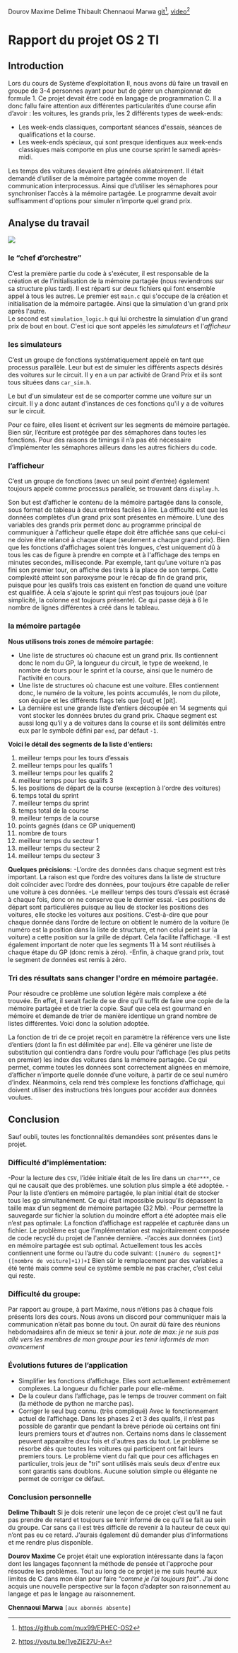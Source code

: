 Dourov Maxime
Delime Thibault
Chennaoui Marwa
[git](https://github.com/mux99/EPHEC-OS2)[^1], [video](https://youtu.be/1yeZjE27U-A)[^2]
# Rapport du projet OS 2 TI
## Introduction
Lors du cours de Système d’exploitation II, nous avons dû faire un travail en groupe de 3-4 personnes ayant pour but de gérer un championnat de formule 1.
Ce projet devait être codé en langage de programmation C.
Il a donc fallu faire attention aux différentes particularités d’une course afin d’avoir : les voitures, les grands prix, les 2 différents types de week-ends:
- Les week-ends classiques, comportant séances d'essais, séances de qualifications et la course.
- Les week-ends spéciaux, qui sont presque identiques aux week-ends classiques mais comporte en plus une course sprint le samedi après-midi.

Les temps des voitures devaient être générés aléatoirement.
Il était demandé d’utiliser de la mémoire partagée comme moyen de communication interprocessus.
Ainsi que d’utiliser les sémaphores pour synchroniser l’accès à la mémoire partagée.
Le programme devait avoir suffisamment d'options pour simuler n'importe quel grand prix.

## Analyse du travail
![](https://cdn.discordapp.com/attachments/1031999772694954084/1062356555850338325/image.png)

### le “chef d’orchestre”
C’est la première partie du code à s'exécuter, il est responsable de la création et de l’initialisation de la mémoire partagée (nous reviendrons sur sa structure plus tard).
Il est réparti sur deux fichiers qui font ensemble appel à tous les autres.
Le premier est ```main.c``` qui s'occupe de la création et initialisation de la mémoire partagée. Ainsi que la simulation d'un grand prix après l'autre.  
Le second est ```simulation_logic.h``` qui lui orchestre la simulation d'un grand prix de bout en bout. C'est ici que sont appelés les *simulateurs* et l'*afficheur*  

### les simulateurs
C’est un groupe de fonctions systématiquement appelé en tant que processus parallèle. Leur but est de simuler les différents aspects désirés des voitures sur le circuit. Il y en a un par activité de Grand Prix et ils sont tous situées dans ```car_sim.h```.

Le but d'un simulateur est de se comporter comme une voiture sur un circuit. Il y a donc autant d'instances de ces fonctions qu'il y a de voitures sur le circuit.

Pour ce faire, elles lisent et écrivent sur les segments de mémoire partagée. Bien sûr, l’écriture est protégée par des sémaphores dans toutes les fonctions. Pour des raisons de timings il n’a pas été nécessaire d’implémenter les sémaphores ailleurs dans les autres fichiers du code.

### l’afficheur
C’est un groupe de fonctions (avec un seul point d’entrée) également toujours appelé comme processus parallèle, se trouvant dans ```display.h```. 

Son but est d’afficher le contenu de la mémoire partagée dans la console, sous format de tableau à deux entrées faciles à lire.
La difficulté est que les données complètes d’un grand prix sont présentes en mémoire. L’une des variables des grands prix permet donc au programme principal de communiquer à l'afficheur quelle étape doit être affichée sans que celui-ci ne doive être relancé à chaque étape (seulement a chaque grand prix).
Bien que les fonctions d’affichages soient très longues, c’est uniquement dû à tous les cas de figure à prendre en compte et à l'affichage des temps en minutes secondes, milliseconde. Par exemple, tant qu’une voiture n’a pas fini son premier tour, on affiche des tirets à la place de son temps.
Cette complexité atteint son paroxysme pour le récap de fin de grand prix, puisque pour les qualifs trois cas existent en fonction de quand une voiture est qualifiée. À cela s'ajoute le sprint qui n’est pas toujours joué (par simplicité, la colonne est toujours présente). Ce qui passe déjà à 6 le nombre de lignes différentes à créé dans le tableau.


### la mémoire partagée
**Nous utilisons trois zones de mémoire partagée:**
- Une liste de structures où chacune est un grand prix.
Ils contiennent donc le nom du GP, la longueur du circuit, le type de weekend, le nombre de tours pour le sprint et la course, ainsi que le numéro de l'activité en cours.
- Une liste de structures où chacune est une voiture.
Elles contiennent donc, le numéro de la voiture, les points accumulés, le nom du pilote, son équipe et les différents flags tels que [out] et [pit].
- La dernière est une grande liste d’entiers découpée en 14 segments qui vont stocker les données brutes du grand prix. Chaque segment est aussi long qu’il y a de voitures dans la course et ils sont délimités entre eux par le symbole défini par ```end```, par défaut ```-1```.

**Voici le détail des segments de la liste d'entiers:**
1. meilleur temps pour les tours d’essais
2. meilleur temps pour les qualifs 1
3. meilleur temps pour les qualifs 2
4. meilleur temps pour les qualifs 3
5. les positions de départ de la course (exception à l'ordre des voitures)
6. temps total du sprint
7. meilleur temps du sprint
8. temps total de la course
9. meilleur temps de la course
10. points gagnés (dans ce GP uniquement)
11. nombre de tours
12. meilleur temps du secteur 1
13. meilleur temps du secteur 2
14. meilleur temps du secteur 3

**Quelques précisions:**
-L’ordre des données dans chaque segment est très important. La raison est que l’ordre des voitures dans la liste de structure doit coïncider avec l’ordre des données, pour toujours être capable de relier une voiture à ces données.
-Le meilleur temps des tours d’essais est écrasé à chaque fois, donc on ne conserve que le dernier essai.
-Les positions de départ sont particulières puisque au lieu de stocker les positions des voitures, elle stocke les voitures aux positions. C’est-à-dire que pour chaque donnée dans l’ordre de lecture on obtient le numéro de la voiture (le numéro est la position dans la liste de structure, et non celui peint sur la voiture) a cette position sur la grille de départ. Cela facilite l’affichage.
-Il est également important de noter que les segments 11 à 14 sont réutilisés à chaque étape du GP (donc remis à zéro).
-Enfin, à chaque grand prix, tout le segment de données est remis à zéro. 

### Tri des résultats sans changer l'ordre en mémoire partagée.
Pour résoudre ce problème une solution légère mais complexe a été trouvée.
En effet, il serait facile de se dire qu’il suffit de faire une copie de la mémoire partagée et de trier la copie. Sauf que cela est gourmand en mémoire et demande de trier de manière identique un grand nombre de listes différentes. Voici donc la solution adoptée.

La fonction de tri de ce projet reçoit en paramètre la référence vers une liste d’entiers (dont la fin est délimitée par ```end```).
Elle va générer une liste de substitution qui contiendra dans l’ordre voulu pour l’affichage (les plus petits en premier) les index des voitures dans la mémoire partagée. Ce qui permet, comme toutes les données sont correctement alignées en mémoire, d’afficher n'importe quelle donnée d’une voiture, à partir de ce seul numéro d’index.
Néanmoins, cela rend très complexe les fonctions d’affichage, qui doivent utiliser des instructions très longues pour accéder aux données voulues.


## Conclusion
Sauf oubli, toutes les fonctionnalités demandées sont présentes dans le projet.


### Difficulté d'implémentation:
-Pour la lecture des ```CSV```, l’idée initiale était de les lire dans un ```char***```, ce qui ne causait que des problèmes. une solution plus simple a été adoptée.
-Pour la liste d’entiers en mémoire partagée, le plan initial était de stocker tous les gp simultanément. Ce qui était impossible puisqu'ils dépassent la taille max d’un segment de mémoire partagée (32 Mb).
-Pour permettre la sauvegarde sur fichier la solution du moindre effort a été adoptée mais elle n’est pas optimale:
La fonction d’affichage est rappelée et capturée dans un fichier. Le problème est que l’implémentation est majoritairement composée de code recyclé du projet de l'année dernière.
-l’accès aux données (```int```) en mémoire partagée est sub optimal. Actuellement tous les accès contiennent une forme ou l’autre du code suivant: ```([numéro du segment]*([nombre de voiture]+1))+I```
Bien sûr le remplacement par des variables a été tenté mais comme seul ce système semble ne pas cracher, c’est celui qui reste.

### Difficulté du groupe:
Par rapport au groupe, à part Maxime, nous n’étions pas à chaque fois présents lors des cours. Nous avons un discord pour communiquer mais la communication n’était pas bonne du tout. On aurait dû faire des réunions hebdomadaires afin de mieux se tenir à jour.
*note de max: je ne suis pas allé vers les membres de mon groupe pour les tenir informés de mon avancement*


### Évolutions futures de l’application
- Simplifier les fonctions d’affichage. Elles sont actuellement extrêmement complexes. La longueur du fichier parle pour elle-même.
- De la couleur dans l’affichage, pas le temps de trouver comment on fait (la méthode de python ne marche pas).
- Corriger le seul bug connu. (très compliqué)
Avec le fonctionnement actuel de l’affichage. Dans les phases 2 et 3 des qualifs, il n’est pas possible de garantir que pendant la brève période où certains ont fini leurs premiers tours et d'autres non. Certains noms dans le classement peuvent apparaître deux fois et d'autres pas du tout. Le problème se résorbe dès que toutes les voitures qui participent ont fait leurs premiers tours.
Le problème vient du fait que pour ces affichages en particulier, trois jeux de "tri" sont utilisés mais seuls deux d'entre eux sont garantis sans doublons. Aucune solution simple ou élégante ne permet de corriger ce défaut.

### Conclusion personnelle
**Delime Thibault**
Si je dois retenir une leçon de ce projet c’est qu’il ne faut pas prendre de retard et toujours se tenir informé de ce qu’il se fait au sein du groupe. Car sans ça il est très difficile de revenir à la hauteur de ceux qui n’ont pas eu ce retard. J’aurais également dû demander plus d’informations et me rendre plus disponible.

**Dourov Maxime**
Ce projet était une exploration intéressante dans la façon dont les langages façonnent la méthode de pensée et l'approche pour résoudre les problèmes.
Tout au long de ce projet je me suis heurté aux limites de C dans mon élan pour faire *“comme je l’ai toujours fait”*. J’ai donc acquis une nouvelle perspective sur la façon d’adapter son raisonnement au langage et pas le langage au raisonnement.

**Chennaoui Marwa**
```[aux abonnés absente]```

[^1]: https://github.com/mux99/EPHEC-OS2
[^2]: https://youtu.be/1yeZjE27U-A